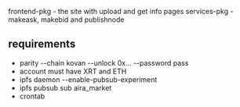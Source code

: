 frontend-pkg - the site with upload and get info pages
services-pkg - makeask, makebid and publishnode

requirements
--------

* parity --chain kovan --unlock 0x... --password pass 
* account must have XRT and ETH
* ipfs daemon --enable-pubsub-experiment
* ipfs pubsub sub aira_market
* crontab

